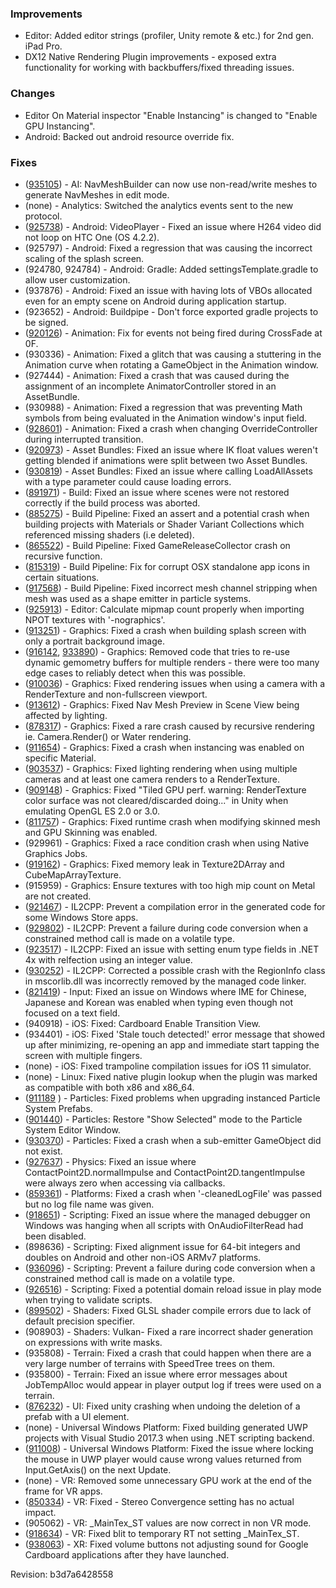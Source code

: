 ### Improvements

*   Editor: Added editor strings (profiler, Unity remote & etc.) for 2nd gen. iPad Pro.
*   DX12 Native Rendering Plugin improvements - exposed extra functionality for working with backbuffers/fixed threading issues.

### Changes

*   Editor On Material inspector "Enable Instancing" is changed to "Enable GPU Instancing".
*   Android: Backed out android resource override fix.

### Fixes

*   ([935105](https://issuetracker.unity3d.com/product/unity/issues/guid/935105/)) - AI: NavMeshBuilder can now use non-read/write meshes to generate NavMeshes in edit mode.
*   (none) - Analytics: Switched the analytics events sent to the new protocol.
*   ([925738](https://issuetracker.unity3d.com/product/unity/issues/guid/925738/)) - Android: VideoPlayer - Fixed an issue where H264 video did not loop on HTC One (OS 4.2.2).
*   (925797) - Android: Fixed a regression that was causing the incorrect scaling of the splash screen.
*   (924780, 924784) - Android: Gradle: Added settingsTemplate.gradle to allow user customization.
*   (937876) - Android: Fixed an issue with having lots of VBOs allocated even for an empty scene on Android during application startup.
*   (923652) - Android: Buildpipe - Don't force exported gradle projects to be signed.
*   ([920126](https://issuetracker.unity3d.com/product/unity/issues/guid/920126/)) - Animation: Fix for events not being fired during CrossFade at 0F.
*   (930336) - Animation: Fixed a glitch that was causing a stuttering in the Animation curve when rotating a GameObject in the Animation window.
*   (927444) - Animation: Fixed a crash that was caused during the assignment of an incomplete AnimatorController stored in an AssetBundle.
*   (930988) - Animation: Fixed a regression that was preventing Math symbols from being evaluated in the Animation window's input field.
*   ([928601](https://issuetracker.unity3d.com/product/unity/issues/guid/928601/)) - Animation: Fixed a crash when changing OverrideController during interrupted transition.
*   ([920973](https://issuetracker.unity3d.com/product/unity/issues/guid/920973/)) - Asset Bundles: Fixed an issue where IK float values weren't getting blended if animations were split between two Asset Bundles.
*   ([930819](https://issuetracker.unity3d.com/product/unity/issues/guid/930819/)) - Asset Bundles: Fixed an issue where calling LoadAllAssets with a type parameter could cause loading errors.
*   ([891971](https://issuetracker.unity3d.com/product/unity/issues/guid/891971/)) - Build: Fixed an issue where scenes were not restored correctly if the build process was aborted.
*   ([885275](https://issuetracker.unity3d.com/product/unity/issues/guid/885275/)) - Build Pipeline: Fixed an assert and a potential crash when building projects with Materials or Shader Variant Collections which referenced missing shaders (i.e deleted).
*   ([865522](https://issuetracker.unity3d.com/product/unity/issues/guid/865522/)) - Build Pipeline: Fixed GameReleaseCollector crash on recursive function.
*   ([815319](https://issuetracker.unity3d.com/product/unity/issues/guid/815319/)) - Build Pipeline: Fix for corrupt OSX standalone app icons in certain situations.
*   ([917568](https://issuetracker.unity3d.com/product/unity/issues/guid/917568/)) - Build Pipeline: Fixed incorrect mesh channel stripping when mesh was used as a shape emitter in particle systems.
*   ([925913](https://issuetracker.unity3d.com/product/unity/issues/guid/925913/)) - Editor: Calculate mipmap count properly when importing NPOT textures with '-nographics'.
*   ([913251](https://issuetracker.unity3d.com/product/unity/issues/guid/913251/)) - Graphics: Fixed a crash when building splash screen with only a portrait background image.
*   ([916142](https://issuetracker.unity3d.com/product/unity/issues/guid/916142/), [933890](https://issuetracker.unity3d.com/product/unity/issues/guid/933890/)) - Graphics: Removed code that tries to re-use dynamic gemometry buffers for multiple renders - there were too many edge cases to reliably detect when this was possible.
*   ([910036](https://issuetracker.unity3d.com/product/unity/issues/guid/910036/)) - Graphics: Fixed rendering issues when using a camera with a RenderTexture and non-fullscreen viewport.
*   ([913612](https://issuetracker.unity3d.com/product/unity/issues/guid/913612/)) - Graphics: Fixed Nav Mesh Preview in Scene View being affected by lighting.
*   ([878317](https://issuetracker.unity3d.com/product/unity/issues/guid/878317/)) - Graphics: Fixed a rare crash caused by recursive rendering ie. Camera.Render() or Water rendering.
*   ([911654](https://issuetracker.unity3d.com/product/unity/issues/guid/911654/)) - Graphics: Fixed a crash when instancing was enabled on specific Material.
*   ([903537](https://issuetracker.unity3d.com/product/unity/issues/guid/903537/)) - Graphics: Fixed lighting rendering when using multiple cameras and at least one camera renders to a RenderTexture.
*   ([909148](https://issuetracker.unity3d.com/product/unity/issues/guid/909148/)) - Graphics: Fixed "Tiled GPU perf. warning: RenderTexture color surface was not cleared/discarded doing..." in Unity when emulating OpenGL ES 2.0 or 3.0.
*   ([811757](https://issuetracker.unity3d.com/product/unity/issues/guid/811757/)) - Graphics: Fixed runtime crash when modifying skinned mesh and GPU Skinning was enabled.
*   (929961) - Graphics: Fixed a race condition crash when using Native Graphics Jobs.
*   ([919162](https://issuetracker.unity3d.com/product/unity/issues/guid/919162/)) - Graphics: Fixed memory leak in Texture2DArray and CubeMapArrayTexture.
*   (915959) - Graphics: Ensure textures with too high mip count on Metal are not created.
*   ([921467](https://issuetracker.unity3d.com/product/unity/issues/guid/921467/)) - IL2CPP: Prevent a compilation error in the generated code for some Windows Store apps.
*   ([929802](https://issuetracker.unity3d.com/product/unity/issues/guid/929802/)) - IL2CPP: Prevent a failure during code conversion when a constrained method call is made on a volatile type.
*   ([923517](https://issuetracker.unity3d.com/product/unity/issues/guid/923517/)) - IL2CPP: Fixed an issue with setting enum type fields in .NET 4x with relfection using an integer value.
*   ([930252](https://issuetracker.unity3d.com/product/unity/issues/guid/930252/)) - IL2CPP: Corrected a possible crash with the RegionInfo class in mscorlib.dll was incorrectly removed by the managed code linker.
*   ([821419](https://issuetracker.unity3d.com/product/unity/issues/guid/821419/)) - Input: Fixed an issue on Windows where IME for Chinese, Japanese and Korean was enabled when typing even though not focused on a text field.
*   (940918) - iOS: Fixed: Cardboard Enable Transition View.
*   (934401) - iOS: Fixed 'Stale touch detected!' error message that showed up after minimizing, re-opening an app and immediate start tapping the screen with multiple fingers.
*   (none) - iOS: Fixed trampoline compilation issues for iOS 11 simulator.
*   (none) - Linux: Fixed native plugin lookup when the plugin was marked as compatible with both x86 and x86\_64.
*   ([911189](https://issuetracker.unity3d.com/product/unity/issues/guid/911189/) ) - Particles: Fixed problems when upgrading instanced Particle System Prefabs.
*   ([901440](https://issuetracker.unity3d.com/product/unity/issues/guid/901440/)) - Particles: Restore "Show Selected" mode to the Particle System Editor Window.
*   ([930370](https://issuetracker.unity3d.com/product/unity/issues/guid/930370/)) - Particles: Fixed a crash when a sub-emitter GameObject did not exist.
*   ([927637](https://issuetracker.unity3d.com/product/unity/issues/guid/927637/)) - Physics: Fixed an issue where ContactPoint2D.normalImpulse and ContactPoint2D.tangentImpulse were always zero when accessing via callbacks.
*   ([859361](https://issuetracker.unity3d.com/product/unity/issues/guid/859361/)) - Platforms: Fixed a crash when '-cleanedLogFile' was passed but no log file name was given.
*   ([918651](https://issuetracker.unity3d.com/product/unity/issues/guid/918651/)) - Scripting: Fixed an issue where the managed debugger on Windows was hanging when all scripts with OnAudioFilterRead had been disabled.
*   (898636) - Scripting: Fixed alignment issue for 64-bit integers and doubles on Android and other non-iOS ARMv7 platforms.
*   ([936096](https://issuetracker.unity3d.com/product/unity/issues/guid/936096/)) - Scripting: Prevent a failure during code conversion when a constrained method call is made on a volatile type.
*   ([926516](https://issuetracker.unity3d.com/product/unity/issues/guid/926516/)) - Scripting: Fixed a potential domain reload issue in play mode when trying to validate scripts.
*   ([899502](https://issuetracker.unity3d.com/product/unity/issues/guid/899502/)) - Shaders: Fixed GLSL shader compile errors due to lack of default precision specifier.
*   (908903) - Shaders: Vulkan- Fixed a rare incorrect shader generation on expressions with write masks.
*   (935808) - Terrain: Fixed a crash that could happen when there are a very large number of terrains with SpeedTree trees on them.
*   (935800) - Terrain: Fixed an issue where error messages about JobTempAlloc would appear in player output log if trees were used on a terrain.
*   ([876232](https://issuetracker.unity3d.com/product/unity/issues/guid/876232/)) - UI: Fixed unity crashing when undoing the deletion of a prefab with a UI element.
*   (none) - Universal Windows Platform: Fixed building generated UWP projects with Visual Studio 2017.3 when using .NET scripting backend.
*   ([911008](https://issuetracker.unity3d.com/product/unity/issues/guid/911008/)) - Universal Windows Platform: Fixed the issue where locking the mouse in UWP player would cause wrong values returned from Input.GetAxis() on the next Update.
*   (none) - VR: Removed some unnecessary GPU work at the end of the frame for VR apps.
*   ([850334](https://issuetracker.unity3d.com/product/unity/issues/guid/850334/)) - VR: Fixed - Stereo Convergence setting has no actual impact.
*   (905062) - VR: \_MainTex\_ST values are now correct in non VR mode.
*   ([918634](https://issuetracker.unity3d.com/product/unity/issues/guid/918634/)) - VR: Fixed blit to temporary RT not setting \_MainTex\_ST.
*   ([938063](https://issuetracker.unity3d.com/product/unity/issues/guid/938063/)) - XR: Fixed volume buttons not adjusting sound for Google Cardboard applications after they have launched.

Revision: b3d7a6428558